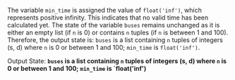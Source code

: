The variable `min_time` is assigned the value of `float('inf')`, which represents positive infinity. This indicates that no valid time has been calculated yet. The state of the variable `buses` remains unchanged as it is either an empty list (if `n` is 0) or contains `n` tuples (if `n` is between 1 and 100). Therefore, the output state is: `buses` is a list containing `n` tuples of integers (s, d) where `n` is 0 or between 1 and 100; `min_time` is `float('inf')`.

Output State: **`buses` is a list containing `n` tuples of integers (s, d) where `n` is 0 or between 1 and 100; `min_time` is `float('inf')**